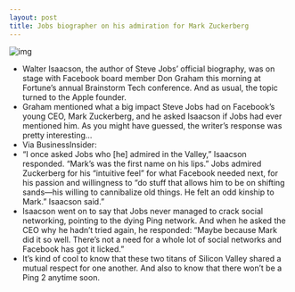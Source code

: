 ```yaml
---
layout: post
title: Jobs biographer on his admiration for Mark Zuckerberg
---
```

![img](http://media.idownloadblog.com/wp-content/uploads/2011/12/steve-jobs.jpg)
* Walter Isaacson, the author of Steve Jobs’ official biography, was on stage with Facebook board member Don Graham this morning at Fortune’s annual Brainstorm Tech conference. And as usual, the topic turned to the Apple founder.
* Graham mentioned what a big impact Steve Jobs had on Facebook’s young CEO, Mark Zuckerberg, and he asked Isaacson if Jobs had ever mentioned him. As you might have guessed, the writer’s response was pretty interesting…
* Via BusinessInsider:
* “I once asked Jobs who [he] admired in the Valley,” Isaacson responded. “Mark’s was the first name on his lips.” Jobs admired Zuckerberg for his “intuitive feel” for what Facebook needed next, for his passion and willingness to “do stuff that allows him to be on shifting sands—his willing to cannibalize old things. He felt an odd kinship to Mark.” Isaacson said.”
* Isaacson went on to say that Jobs never managed to crack social networking, pointing to the dying Ping network. And when he asked the CEO why he hadn’t tried again, he responded: “Maybe because Mark did it so well. There’s not a need for a whole lot of social networks and Facebook has got it licked.”
* It’s kind of cool to know that these two titans of Silicon Valley shared a mutual respect for one another. And also to know that there won’t be a Ping 2 anytime soon.


